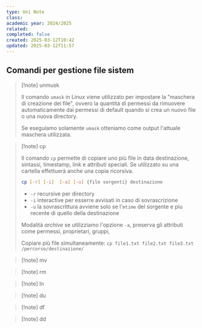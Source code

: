 ```yaml
---
type: Uni Note
class: 
academic year: 2024/2025
related: 
completed: false
created: 2025-03-12T10:42
updated: 2025-03-12T11:57
---
```

## Comandi per gestione file sistem


>[!note] unmusk
>
>Il comando `umask` in Linux viene utilizzato per impostare la "maschera di creazione dei file", ovvero la quantità di permessi da rimuovere automaticamente dai permessi di default quando si crea un nuovo file o una nuova directory.
>
>Se eseguiamo solamente `umask` otteniamo come output l'attuale maschera utilizzata.

>[!note] cp
>
>Il comando `cp` permette di copiare uno più file in data destinazione, sintassi, timestamp, link e attributi speciali. Se utilizzato su una cartella effettuerà anche una copia ricorsiva.
>
>```bash
>cp [-r] [-i]  [-a] [-u] {file sorgenti} destinazione
>```
>
>- `-r` recursive per directory
>- `-i` interactive per esserre avvisati in caso di sovrascrizione
>- `-u` la sovrascrittura avviene solo se l'`mtime` del sorgente e piu recente di quello della destinazione
>
>Modalità *archive* se utilizziamo l'opzione `-a`, preserva gli attributi come permessi, proprietari, gruppi,  
>
>Copiare più file simultaneamente: `cp file1.txt file2.txt file3.txt /percorso/destinazione/`

>[!note] mv

>[!note] rm

>[!note] ln

>[!note] du

>[!note] df

>[!note] dd
>